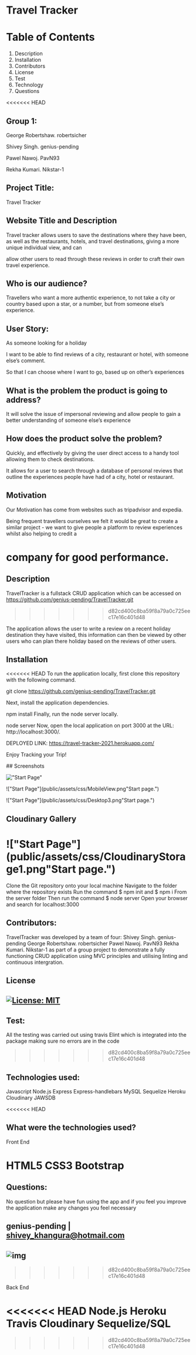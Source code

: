 # Travel Tracker

# Table of Contents
1. Description
2. Installation
3. Contributors
4. License
5. Test
6. Technology
7. Questions

<<<<<<< HEAD
## Group 1:

George Robertshaw. robertsicher

Shivey Singh. genius-pending

Pawel Nawoj. PavN93 

Rekha Kumari. Nikstar-1

## Project Title: 

Travel Tracker

## Website Title and Description

Travel tracker allows users to save the destinations where they have been, as well as the restaurants, hotels, and travel destinations, giving a more unique individual view, and can 

allow other users to read through these reviews in order to craft their own travel experience.


## Who is our audience? 

Travellers who want a more authentic experience, to not take a city or country based upon a star, or a number, but from someone else’s experience.

## User Story: 

As someone looking for a holiday

I want to be able to find reviews of a city, restaurant or hotel, with someone else’s comment.

So that I can choose where I want to go, based up on other’s experiences


## What is the problem the product is going to address? 

It will solve the issue of impersonal reviewing and allow people to gain a better understanding of someone else’s experience


## How does the product solve the problem?

Quickly, and effectively by giving the user direct access to a handy tool allowing them to check destinations. 

It allows for a user to search through a database of personal reviews that outline the experiences people have had of a city, hotel or restaurant.


## Motivation

Our Motivation has come from websites such as tripadvisor and expedia.

Being frequent travellers ourselves we felt it would be great to create a similar project - we want to give people a platform to review experiences whilst also helping to credit a 

company for good performance.
=======

## Description
TravelTracker is a fullstack CRUD application which can be accessed on https://github.com/genius-pending/TravelTracker.git
>>>>>>> d82cd400c8ba59f8a79a0c725eec17e16c401d48

The application allows the user to write a review on a recent holiday destination they have visited, this information can then be viewed by other users who can plan there
holiday based on the reviews of other users.

## Installation
<<<<<<< HEAD
To run the application locally, first clone this repository with the following command.

git clone https://github.com/genius-pending/TravelTracker.git

Next, install the application dependencies.

npm install
Finally, run the node server locally.

node server
Now, open the local application on port 3000 at the URL: http://localhost:3000/.

DEPLOYED LINK: https://travel-tracker-2021.herokuapp.com/

Enjoy Tracking your Trip!

## Screenshots

!["Start Page"](public/assets/css/Dtop-view.png  "Start page.")

!["Start Page"](public/assets/css/MobileView.png"Start page.")

!["Start Page"](public/assets/css/Desktop3.png"Start page.")

## Cloudinary Gallery

!["Start Page"](public/assets/css/CloudinaryStorage1.png"Start page.")
=======
Clone the Git repository onto your local machine
Navigate to the folder where the repository exists
Run the command $ npm init and $ npm i
From the server folder
Then run the command $ node server
Open your browser and search for localhost:3000

## Contributors: 
TravelTracker was developed by a team of four:
Shivey Singh. genius-pending
George Robertshaw. robertsicher
Pawel Nawoj. PavN93 
Rekha Kumari. Nikstar-1
as part of a group project to demonstrate a fully functioning CRUD application using MVC principles and utilising linting and continuous intergration.

## License
## [![License: MIT](https://img.shields.io/badge/License-MIT-yellow.svg)](https://opensource.org/licenses/MIT)

## Test:
All the testing was carried out using travis Elint which is integrated into the package making sure no errors are in the code 
>>>>>>> d82cd400c8ba59f8a79a0c725eec17e16c401d48

## Technologies used:
Javascript
Node.js
Express
Express-handlebars
MySQL
Sequelize
Heroku
Cloudinary
JAWSDB

<<<<<<< HEAD
## What were the technologies used?

Front End

HTML5
CSS3
Bootstrap
=======
## Questions:

No question but please have fun using the app and if you feel you improve the application make any changes you feel necessary

## genius-pending | shivey_khangura@hotmail.com
## ![img](https://avatars2.githubusercontent.com/u/67982777?v=4)

>>>>>>> d82cd400c8ba59f8a79a0c725eec17e16c401d48

Back End

<<<<<<< HEAD
Node.js
Heroku
Travis
Cloudinary
Sequelize/SQL
=======
>>>>>>> d82cd400c8ba59f8a79a0c725eec17e16c401d48







